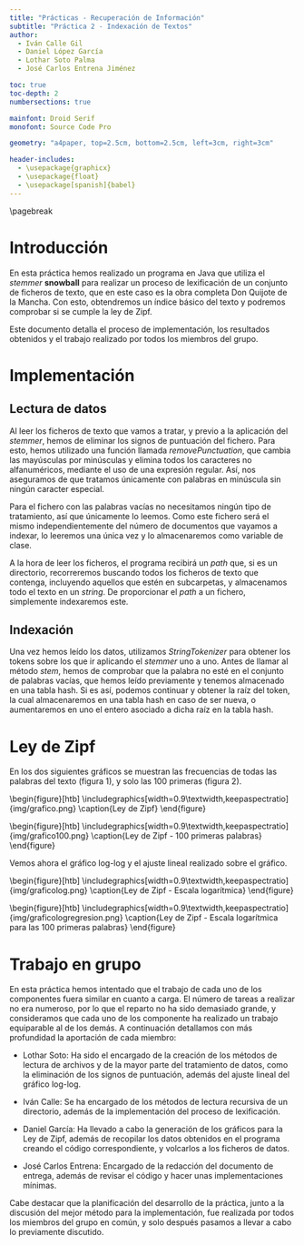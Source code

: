 ```yaml
---
title: "Prácticas - Recuperación de Información"
subtitle: "Práctica 2 - Indexación de Textos"
author:
  - Iván Calle Gil
  - Daniel López García
  - Lothar Soto Palma
  - José Carlos Entrena Jiménez

toc: true
toc-depth: 2
numbersections: true

mainfont: Droid Serif
monofont: Source Code Pro

geometry: "a4paper, top=2.5cm, bottom=2.5cm, left=3cm, right=3cm"

header-includes:
  - \usepackage{graphicx}
  - \usepackage{float}
  - \usepackage[spanish]{babel}
---
```

\pagebreak

# Introducción

En esta práctica hemos realizado un programa en Java que utiliza el _stemmer_ __snowball__ para realizar un proceso de lexificación de un conjunto de ficheros de texto, que en este caso es la obra completa Don Quijote de la Mancha. Con esto, obtendremos un índice básico del texto y podremos comprobar si se cumple la ley de Zipf.

Este documento detalla el proceso de implementación, los resultados obtenidos y el trabajo realizado por todos los miembros del grupo.

# Implementación

## Lectura de datos

Al leer los ficheros de texto que vamos a tratar, y previo a la aplicación del _stemmer_, hemos de eliminar los signos de puntuación del fichero. Para esto, hemos utilizado una función llamada _removePunctuation_, que cambia las mayúsculas por minúsculas y elimina todos los caracteres no alfanuméricos, mediante el uso de una expresión regular. Así, nos aseguramos de que tratamos únicamente con palabras en minúscula sin ningún caracter especial.

Para el fichero con las palabras vacías no necesitamos ningún tipo de tratamiento, así que únicamente lo leemos. Como este fichero será el mismo independientemente del número de documentos que vayamos a indexar, lo leeremos una única vez y lo almacenaremos como variable de clase.

A la hora de leer los ficheros, el programa recibirá un _path_ que, si es un directorio, recorreremos buscando todos los ficheros de texto que contenga, incluyendo aquellos que estén en subcarpetas, y almacenamos todo el texto en un _string_. De proporcionar el _path_ a un fichero, simplemente indexaremos este.

## Indexación

Una vez hemos leído los datos, utilizamos _StringTokenizer_ para obtener los tokens sobre los que ir aplicando el _stemmer_ uno a uno. Antes de llamar al método _stem_, hemos de comprobar que la palabra no esté en el conjunto de palabras vacías, que hemos leído previamente y tenemos almacenado en una tabla hash. Si es así, podemos continuar y obtener la raíz del token, la cual almacenaremos en una tabla hash en caso de ser nueva, o aumentaremos en uno el entero asociado a dicha raíz en la tabla hash.

# Ley de Zipf

En los dos siguientes gráficos se muestran las frecuencias de todas las palabras del texto (figura 1), y solo las 100 primeras (figura 2).

\begin{figure}[htb]
\includegraphics[width=0.9\textwidth,keepaspectratio]{img/grafico.png}
\caption{Ley de Zipf}
\end{figure}


\begin{figure}[htb]
\includegraphics[width=0.9\textwidth,keepaspectratio]{img/grafico100.png}
\caption{Ley de Zipf - 100 primeras palabras}
\end{figure}

Vemos ahora el gráfico log-log y el ajuste lineal realizado sobre el gráfico.

\begin{figure}[htb]
\includegraphics[width=0.9\textwidth,keepaspectratio]{img/graficolog.png}
\caption{Ley de Zipf - Escala logarítmica}
\end{figure}

\begin{figure}[htb]
\includegraphics[width=0.9\textwidth,keepaspectratio]{img/graficologregresion.png}
\caption{Ley de Zipf - Escala logarítmica para las 100 primeras palabras}
\end{figure}

# Trabajo en grupo

En esta práctica hemos intentado que el trabajo de cada uno de los componentes fuera similar en cuanto a carga. El número de tareas a realizar no era numeroso, por lo que el reparto no ha sido demasiado grande, y consideramos que cada uno de los componente ha realizado un trabajo equiparable al de los demás. A continuación detallamos con más profundidad la aportación de cada miembro:

* Lothar Soto: Ha sido el encargado de la creación de los métodos de lectura de archivos y de la mayor parte del tratamiento de datos, como la eliminación de los signos de puntuación, además del ajuste lineal del gráfico log-log.

* Iván Calle: Se ha encargado de los métodos de lectura recursiva de un directorio, además de la implementación del proceso de lexificación.

* Daniel García: Ha llevado a cabo la generación de los gráficos para la Ley de Zipf, además de recopilar los datos obtenidos en el programa creando el código correspondiente, y volcarlos a los ficheros de datos.  

* José Carlos Entrena: Encargado de la redacción del documento de entrega, además de revisar el código y hacer unas implementaciones mínimas.

Cabe destacar que la planificación del desarrollo de la práctica, junto a la discusión del mejor método para la implementación, fue realizada por todos los miembros del grupo en común, y solo después pasamos a llevar a cabo lo previamente discutido.

